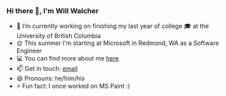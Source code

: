 ### Hi there 👋, I'm Will Walcher

- 🔭 I’m currently working on finishing my last year of college 🎓 at the University of British Columbia 
- 🌞 This summer I'm starting at Microsoft in Redmond, WA as a Software Engineer
- 💻 You can find more about me [here](https://www.williamwalcher.xyz)
- 📫 Get in touch: [email](mailto:will.walcher@gmail.com)
- 😄 Pronouns: he/him/his
- ⚡ Fun fact: I once worked on MS Paint :)
